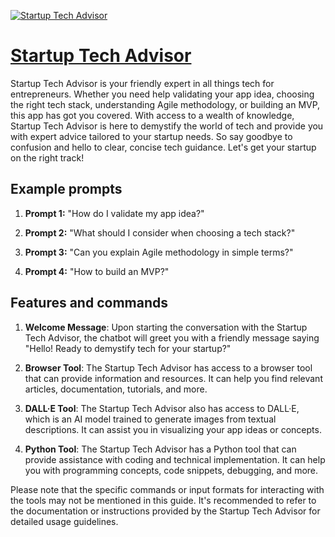 [![Startup Tech Advisor](https://files.oaiusercontent.com/file-O7LqHJoWqtGbPBiqBj7r3AmR?se=2123-10-17T22%3A49%3A01Z&sp=r&sv=2021-08-06&sr=b&rscc=max-age%3D31536000%2C%20immutable&rscd=attachment%3B%20filename%3DDALL%25C2%25B7E%25202023-11-10%252019.46.25%2520-%2520A%2520friendly%2520and%2520innovative%2520icon%2520for%2520a%2520Tech%2520Advisor%2520for%2520startups.%2520The%2520icon%2520should%2520combine%2520elements%2520symbolizing%2520technology%2520and%2520startup%2520culture.%2520It%2520featur.png&sig=w103M715BOy0pZ%2Blc4IGnLSvYjsFYLe8dwtUOy7FEVU%3D)](https://chat.openai.com/g/g-etTaP43PT-startup-tech-advisor)

# [Startup Tech Advisor](https://chat.openai.com/g/g-etTaP43PT-startup-tech-advisor)

Startup Tech Advisor is your friendly expert in all things tech for entrepreneurs. Whether you need help validating your app idea, choosing the right tech stack, understanding Agile methodology, or building an MVP, this app has got you covered. With access to a wealth of knowledge, Startup Tech Advisor is here to demystify the world of tech and provide you with expert advice tailored to your startup needs. So say goodbye to confusion and hello to clear, concise tech guidance. Let's get your startup on the right track!

## Example prompts

1. **Prompt 1:** "How do I validate my app idea?"

2. **Prompt 2:** "What should I consider when choosing a tech stack?"

3. **Prompt 3:** "Can you explain Agile methodology in simple terms?"

4. **Prompt 4:** "How to build an MVP?"

## Features and commands

1. **Welcome Message**: Upon starting the conversation with the Startup Tech Advisor, the chatbot will greet you with a friendly message saying "Hello! Ready to demystify tech for your startup?"

2. **Browser Tool**: The Startup Tech Advisor has access to a browser tool that can provide information and resources. It can help you find relevant articles, documentation, tutorials, and more. 

3. **DALL·E Tool**: The Startup Tech Advisor also has access to DALL·E, which is an AI model trained to generate images from textual descriptions. It can assist you in visualizing your app ideas or concepts. 

4. **Python Tool**: The Startup Tech Advisor has a Python tool that can provide assistance with coding and technical implementation. It can help you with programming concepts, code snippets, debugging, and more.

Please note that the specific commands or input formats for interacting with the tools may not be mentioned in this guide. It's recommended to refer to the documentation or instructions provided by the Startup Tech Advisor for detailed usage guidelines.